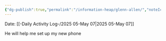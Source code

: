 ```yaml
---
{"dg-publish":true,"permalink":"/information-heap/glenn-allen/","noteIcon":"","created":"2025-05-23T14:53:49.669-05:00"}
---
```


Date: [[-Daily Activity Log-/2025 05-May 07\|2025 05-May 07]]

He will help me set up my new phone
